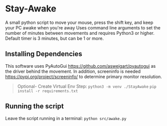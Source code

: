 # Stay-Awake
A small python script to move your mouse, press the shift key, and keep your PC awake when you're away
Uses command line arguments to set the number of minutes between movements and requires Python3 or higher.
Default timer is 3 minutes, but can be 1 or more. 

## Installing Dependencies
This software uses PyAutoGui https://github.com/asweigart/pyautogui as the driver behind the movement. 
In addition, screeninfo is needed https://pypi.org/project/screeninfo/ to determine primary monitor resolution.
> Optional- Create Virtual Env Step: ``` python3 -m venv ./StayAwake ```
> ``` pip install -r requirements.txt  ```

## Running the script
Leave the script running in a terminal: `python src/awake.py`
